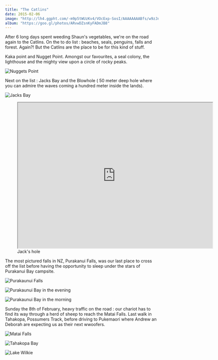 ```yaml
---
title: "The Catlins"
date: 2015-02-06
image: "http://lh4.ggpht.com/-m9p5tWUzKv4/VOcExp-SosI/AAAAAAAABfs/w9zJnuP1xwo/s1280/upload_-1.jpg"
album: "https://goo.gl/photos/ARvwDZsnKyFADmJB8"
---
```


After 6 long days spent weeding Shaun's vegetables, we're on the road again to the Catlins. On the to do list : beaches, seals, penguins, falls and forest. Again?! But the Catlins are the place to be for this kind of stuff. 

Kaka point and Nugget Point. Amongst our favourites, a seal colony, the lighthouse and the mighty view upon a circle of rocky peaks.

![Nuggets Point](http://lh4.ggpht.com/-V8K9i2FHnIM/VO_UOUjLQII/AAAAAAAACJM/EGory-EPBTw/s1280/upload_-1.jpg )

Next on the list : Jacks Bay and the Blowhole ( 50 meter deep hole where you can admire the waves coming a hundred meter inside the lands).

![Jacks Bay](http://lh6.ggpht.com/-7AfadZj3DqA/VOjV_Khh6nI/AAAAAAAACHU/BR18gNc8v88/s1280/upload_-1.jpg )

<figure>
<iframe src="https://docs.google.com/file/d/0BzIZ3dfuz-CEWTk5UHpnSVhYWDg/preview" width="640" height="480"></iframe>
<figcaption>
Jack's hole
</figcaption>
</figure>

The most pictured falls in NZ, Purakanui Falls, was our last place to cross off the list before having the opportunity to sleep under the stars of Purakanui Bay campsite.

![Purakaunui Falls](http://lh5.ggpht.com/-lncfnlAPF-o/VOjWMt3icQI/AAAAAAAACHo/jKSynFPZ8JI/s1280/upload_-1.jpg )

![Purakaunui Bay in the evening](http://lh5.ggpht.com/-kuL-6qmRM-w/VOjWDWe_XCI/AAAAAAAACHc/HxQrsOyNEDQ/s1280/upload_-1.jpg )

![Purakaunui Bay in the morning](http://lh4.ggpht.com/-ki4g-W4y8OA/VOjWQv6pMII/AAAAAAAACHw/j0cVckfgKM0/s1280/upload_-1.jpg )

Sunday the 8th of February, heavy traffic on the road : our chariot has to find its way through a herd of sheep to reach the Matai Falls. Last walk in Tahakopa, Possumers Track, before driving to Pukemaori where Andrew an Deborah are expecting us as their next wwoofers.

![Matai Falls](http://lh3.ggpht.com/-mdO-Xunuy5I/VOjWVzrjxTI/AAAAAAAACH4/oBckVwa7A1U/s1280/upload_-1.jpg )

![Tahakopa Bay](http://lh5.ggpht.com/-pPqZHT0Hvy0/VOjV7TaD4qI/AAAAAAAACHM/yAzHQRMbKgU/s1280/upload_-1.jpg )

![Lake Wilkie](http://lh3.ggpht.com/-pSewvE-EtRs/VOjWaxR_wsI/AAAAAAAACIA/PIZdKgvCzjw/s1280/upload_-1.jpg )
